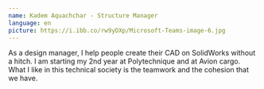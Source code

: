 ```yaml
---
name: Kadem Aquachchar - Structure Manager
language: en
picture: https://i.ibb.co/rw9yDXp/Microsoft-Teams-image-6.jpg
---
```

As a design manager, I help people create their CAD on SolidWorks without a hitch. I am starting my 2nd year at Polytechnique and at Avion cargo. What I like in this technical society is the teamwork and the cohesion that we have.